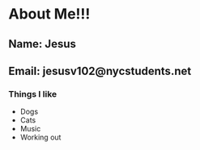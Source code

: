# About Me!!!

## Name: Jesus

## Email: __jesusv102@nycstudents.net__

### Things I like

* Dogs
* Cats
* Music
* Working out







